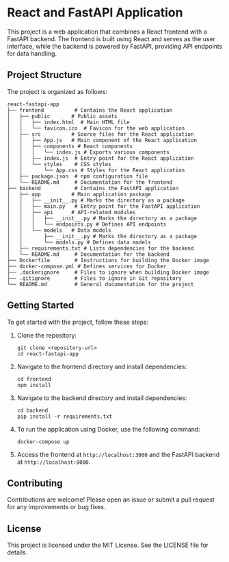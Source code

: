 # React and FastAPI Application

This project is a web application that combines a React frontend with a FastAPI backend. The frontend is built using React and serves as the user interface, while the backend is powered by FastAPI, providing API endpoints for data handling.

## Project Structure

The project is organized as follows:

```
react-fastapi-app
├── frontend          # Contains the React application
│   ├── public       # Public assets
│   │   ├── index.html  # Main HTML file
│   │   └── favicon.ico  # Favicon for the web application
│   ├── src          # Source files for the React application
│   │   ├── App.js   # Main component of the React application
│   │   ├── components # React components
│   │   │   └── index.js # Exports various components
│   │   ├── index.js  # Entry point for the React application
│   │   └── styles    # CSS styles
│   │       └── App.css # Styles for the React application
│   ├── package.json  # npm configuration file
│   └── README.md     # Documentation for the frontend
├── backend           # Contains the FastAPI application
│   ├── app          # Main application package
│   │   ├── __init__.py # Marks the directory as a package
│   │   ├── main.py   # Entry point for the FastAPI application
│   │   ├── api      # API-related modules
│   │   │   ├── __init__.py # Marks the directory as a package
│   │   │   └── endpoints.py # Defines API endpoints
│   │   └── models   # Data models
│   │       ├── __init__.py # Marks the directory as a package
│   │       └── models.py # Defines data models
│   ├── requirements.txt # Lists dependencies for the backend
│   └── README.md     # Documentation for the backend
├── Dockerfile        # Instructions for building the Docker image
├── docker-compose.yml # Defines services for Docker
├── .dockerignore     # Files to ignore when building Docker image
├── .gitignore        # Files to ignore in Git repository
└── README.md         # General documentation for the project
```

## Getting Started

To get started with the project, follow these steps:

1. Clone the repository:
   ```
   git clone <repository-url>
   cd react-fastapi-app
   ```

2. Navigate to the frontend directory and install dependencies:
   ```
   cd frontend
   npm install
   ```

3. Navigate to the backend directory and install dependencies:
   ```
   cd backend
   pip install -r requirements.txt
   ```

4. To run the application using Docker, use the following command:
   ```
   docker-compose up
   ```

5. Access the frontend at `http://localhost:3000` and the FastAPI backend at `http://localhost:8000`.

## Contributing

Contributions are welcome! Please open an issue or submit a pull request for any improvements or bug fixes.

## License

This project is licensed under the MIT License. See the LICENSE file for details.